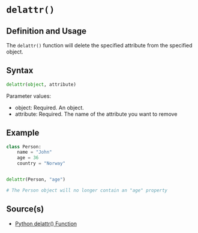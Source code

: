 # `delattr()`

## Definition and Usage

The `delattr()` function will delete the specified attribute from the specified object.

## Syntax

```python
delattr(object, attribute)
```

Parameter values:
- object: Required. An object.
- attribute: Required. The name of the attribute you want to remove

## Example

```python
class Person:
    name = "John"
    age = 36
    country = "Norway"


delattr(Person, "age")

# The Person object will no longer contain an "age" property
```

## Source(s)

- [Python delattr() Function](https://www.w3schools.com/python/ref_func_delattr.asp)
